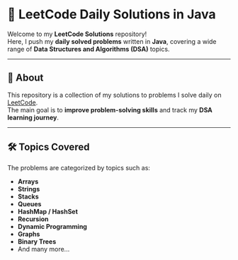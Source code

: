 # 🚀 LeetCode Daily Solutions in Java

Welcome to my **LeetCode Solutions** repository!  
Here, I push my **daily solved problems** written in **Java**, covering a wide range of **Data Structures and Algorithms (DSA)** topics.

---

## 📌 About
This repository is a collection of my solutions to problems I solve daily on [LeetCode](https://leetcode.com/u/Nityakatiyar24/).  
The main goal is to **improve problem-solving skills** and track my **DSA learning journey**.

---

## 🛠 Topics Covered
The problems are categorized by topics such as:
- **Arrays**
- **Strings**
- **Stacks**
- **Queues**
- **HashMap / HashSet**
- **Recursion**
- **Dynamic Programming**
- **Graphs**
- **Binary Trees**
- And many more...

